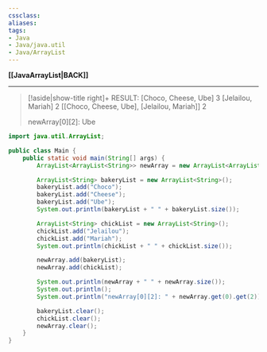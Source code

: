 ```yaml
---
cssclass:
aliases:
tags:
- Java
- Java/java.util
- Java/ArrayList
---
```

**[[JavaArrayList|BACK]]**

---
>[!aside|show-title right]+ RESULT:
> \[Choco, Cheese, Ube] 3
> \[Jelailou, Mariah] 2
> \[\[Choco, Cheese, Ube], \[Jelailou, Mariah]] 2
> 
> newArray[0][2]: Ube

```java
import java.util.ArrayList;

public class Main {
    public static void main(String[] args) {
        ArrayList<ArrayList<String>> newArray = new ArrayList<ArrayList<String>>();

        ArrayList<String> bakeryList = new ArrayList<String>();
        bakeryList.add("Choco");
        bakeryList.add("Cheese");
        bakeryList.add("Ube");
        System.out.println(bakeryList + " " + bakeryList.size());

        ArrayList<String> chickList = new ArrayList<String>();
        chickList.add("Jelailou");
        chickList.add("Mariah");
        System.out.println(chickList + " " + chickList.size());

        newArray.add(bakeryList);
        newArray.add(chickList);

        System.out.println(newArray + " " + newArray.size());
        System.out.println();
        System.out.println("newArray[0][2]: " + newArray.get(0).get(2));

        bakeryList.clear();
        chickList.clear();
        newArray.clear();
    }
}
```